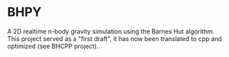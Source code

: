 # BHPY
A 2D realtime n-body gravity simulation using the Barnes Hut algorithm. This project served as a "first draft", it has now been translated to cpp and optimized (see BHCPP project). 
